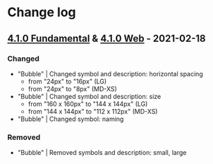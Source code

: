 # Change log

## [4.1.0 Fundamental](https://github.com/cake-hub/schwarz-sketch/tree/v4.1.0) & [4.1.0 Web](https://github.com/cake-hub/schwarz-web-sketch/tree/v4.1.0) - 2021-02-18

### Changed

* "Bubble" | Changed symbol and description: horizontal spacing
  * from "24px" to "16px" (LG)
  * from "24px" to "8px" (MD-XS)
* "Bubble" | Changed symbol and description: size
  * from "160 x 160px" to "144 x 144px" (LG)
  * from "144 x 144px" to "112 x 112px" (MD-XS)
* "Bubble" | Changed symbol: naming

### Removed

* "Bubble" | Removed symbols and description: small, large
